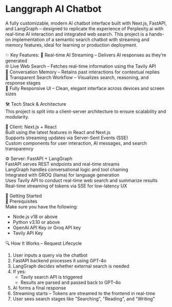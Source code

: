 # Langgraph AI Chatbot

A fully customizable, modern AI chatbot interface built with Next.js, FastAPI, and LangGraph – designed to replicate the experience of Perplexity.ai with real-time AI interaction and integrated web search. This project is a hands-on implementation of a semantic search chatbot with streaming and memory features, ideal for learning or production deployment.

✨ Key Features:
🔁 Real-time AI Streaming – Delivers AI responses as they’re generated  
🌐 Live Web Search – Fetches real-time information using the Tavily API  
🧠 Conversation Memory – Retains past interactions for contextual replies  
🔎 Transparent Search Workflow – Visualizes search, reasoning, and response stages  
📱 Fully Responsive UI – Clean, elegant interface across devices and screen sizes  

🛠️ Tech Stack & Architecture  
This project is split into a client-server architecture to ensure scalability and modularity.

🔧 Client: Next.js + React  
Built using the latest features in React and Next.js  
Supports streaming updates via Server-Sent Events (SSE)  
Custom components for user interaction, AI messages, and search transparency  

⚙️ Server: FastAPI + LangGraph  
FastAPI serves REST endpoints and real-time streams  
LangGraph handles conversational logic and tool chaining  
Integrated with GROQ (llama) for language generation  
Uses Tavily API to conduct real-time web search and summarize results  
Real-time streaming of tokens via SSE for low-latency UX  

🚀 Getting Started  
🔑 Prerequisites  
Make sure you have the following:
- Node.js v18 or above  
- Python v3.10 or above  
- OpenAI API Key or Groq API key  
- Tavily API Key  

🔍 How It Works – Request Lifecycle  
1. User inputs a query via the chatbot  
2. FastAPI backend processes it using GPT-4o  
3. LangGraph decides whether external search is needed  
4. If yes:  
   - Tavily search API is triggered  
   - Results are parsed and passed back to GPT-4o  
5. AI forms a final response  
6. Streaming starts – Tokens are streamed to the frontend in real-time  
7. User sees search stages like "Searching", "Reading", and "Writing"
